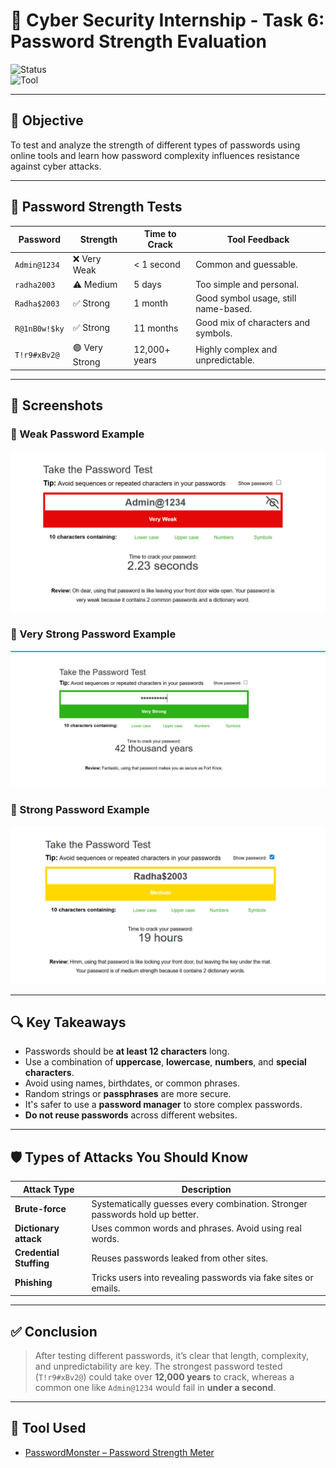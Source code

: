 # 🔐 Cyber Security Internship - Task 6: Password Strength Evaluation

![Status](https://img.shields.io/badge/Status-Completed-brightgreen)  
![Tool](https://img.shields.io/badge/Tool-Password_Strength_Meter-brightgreen)

---

## 📌 Objective

To test and analyze the strength of different types of passwords using online tools and learn how password complexity influences resistance against cyber attacks.

---

## 🧪 Password Strength Tests

| Password         | Strength       | Time to Crack     | Tool Feedback                         |
|------------------|----------------|--------------------|----------------------------------------|
| `Admin@1234`      | ❌ Very Weak   | < 1 second         | Common and guessable.                 |
| `radha2003`       | ⚠️ Medium     | 5 days             | Too simple and personal.              |
| `Radha$2003`      | ✅ Strong        | 1 month            | Good symbol usage, still name-based.  |
| `R@1nB0w!$ky`     | ✅ Strong        | 11 months          | Good mix of characters and symbols.   |
| `T!r9#xBv2@`      | 🟢 Very Strong | 12,000+ years      | Highly complex and unpredictable.     |

---

## 📸 Screenshots

### 🔻 Weak Password Example
![Weak Password](./screenshots/weak-password.png)

### 🔻 Very Strong Password Example
![Very Strong Password](./screenshots/very-strong-password.png)

### 🔻 Strong Password Example
![Strong Password](./screenshots/strong-password.png)

---

## 🔍 Key Takeaways

- Passwords should be **at least 12 characters** long.
- Use a combination of **uppercase**, **lowercase**, **numbers**, and **special characters**.
- Avoid using names, birthdates, or common phrases.
- Random strings or **passphrases** are more secure.
- It's safer to use a **password manager** to store complex passwords.
- **Do not reuse passwords** across different websites.

---

## 🛡️ Types of Attacks You Should Know

| Attack Type             | Description |
|-------------------------|-------------|
| **Brute-force**         | Systematically guesses every combination. Stronger passwords hold up better. |
| **Dictionary attack**   | Uses common words and phrases. Avoid using real words. |
| **Credential Stuffing** | Reuses passwords leaked from other sites. |
| **Phishing**            | Tricks users into revealing passwords via fake sites or emails. |

---

## ✅ Conclusion

> After testing different passwords, it’s clear that length, complexity, and unpredictability are key. The strongest password tested (`T!r9#xBv2@`) could take over **12,000 years** to crack, whereas a common one like `Admin@1234` would fail in **under a second**.

---

## 🔗 Tool Used

- [PasswordMonster – Password Strength Meter](https://www.passwordmonster.com/)
